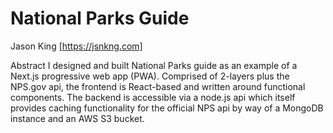 # National Parks Guide
Jason King [https://jsnkng.com]


Abstract
I designed and built National Parks guide as an example of a Next.js progressive web app (PWA). Comprised of 2-layers plus the NPS.gov api, the frontend is React-based and written around functional components. The backend is accessible via a node.js api which itself provides caching functionality for the official NPS api by way of a MongoDB instance and an AWS S3 bucket. 
